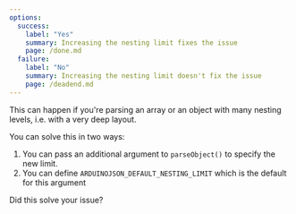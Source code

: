 ```yaml
---
options:
  success:
    label: "Yes"
    summary: Increasing the nesting limit fixes the issue
    page: /done.md
  failure:
    label: "No"
    summary: Increasing the nesting limit doesn't fix the issue
    page: /deadend.md
---
```


This can happen if you're parsing an array or an object with many nesting levels, i.e. with a very deep layout.

You can solve this in two ways:

1. You can pass an additional argument to `parseObject()` to specify the new limit.
2. You can define `ARDUINOJSON_DEFAULT_NESTING_LIMIT` which is the default for this argument

Did this solve your issue?
